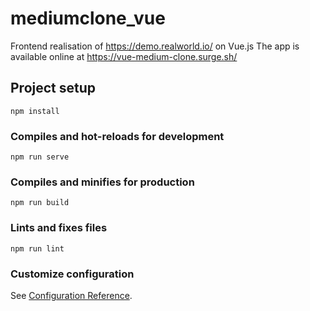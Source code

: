 # mediumclone_vue

Frontend realisation of https://demo.realworld.io/ on Vue.js
The app is available online at https://vue-medium-clone.surge.sh/

## Project setup

```
npm install
```

### Compiles and hot-reloads for development

```
npm run serve
```

### Compiles and minifies for production

```
npm run build
```

### Lints and fixes files

```
npm run lint
```

### Customize configuration

See [Configuration Reference](https://cli.vuejs.org/config/).
